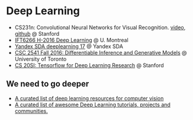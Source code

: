 # Deep Learning

- CS231n: Convolutional Neural Networks for Visual Recognition.  [video](https://www.youtube.com/playlist?list=PLkt2uSq6rBVctENoVBg1TpCC7OQi31AlC), [github](http://cs231n.github.io/) @ Stanford
- [IFT6266 H-2016 Deep Learning](https://ift6266h16.wordpress.com/category/lectures/) @  U. Montreal
- [Yandex SDA deeplearning 17](https://github.com/yandexdataschool/YSDA_deeplearning17) @ Yandex SDA
- [CSC 2541 Fall 2016:
Differentiable Inference and Generative Models](http://www.cs.toronto.edu/~duvenaud/courses/csc2541/index.html) @ University of Toronto
- [CS 20SI: Tensorflow for Deep Learning Research](http://web.stanford.edu/class/cs20si/syllabus.html) @ Stanford


## We need to go deeper
- [A curated list of deep learning resources for computer vision](https://github.com/kjw0612/awesome-deep-vision)
- [A curated list of awesome Deep Learning tutorials, projects and communities. ](https://github.com/ChristosChristofidis/awesome-deep-learning)
